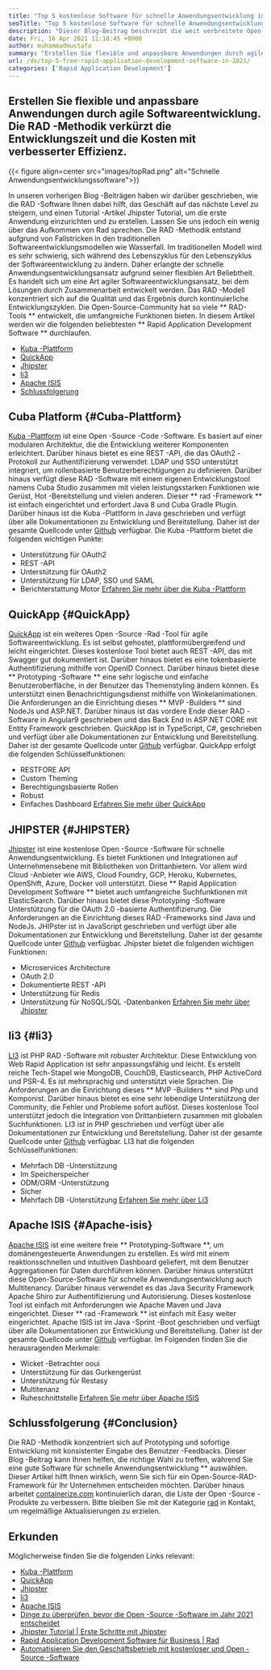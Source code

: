 ```yaml
---
title: "Top 5 kostenlose Software für schnelle Anwendungsentwicklung im Jahr 2021" 
seoTitle: "Top 5 kostenlose Software für schnelle Anwendungsentwicklung im Jahr 2021" 
description: "Dieser Blog-Beitrag beschreibt die weit verbreitete Open-Source-Software für schnelle Anwendungsentwicklung, einschließlich Cuba-Plattform, QuickApp, Jhipster, Li3 und Apache ISIS." 
date: Fri, 16 Apr 2021 11:10:45 +0000
author: muhammadmustafa
summary: "Erstellen Sie flexible und anpassbare Anwendungen durch agile Softwareentwicklung. Die RAD -Methodik verkürzt die Entwicklungszeit und die Kosten mit verbesserter Effizienz." 
url: /de/top-5-free-rapid-application-development-software-in-2021/
categories: ['Rapid Application Development']
---
```


## Erstellen Sie flexible und anpassbare Anwendungen durch agile Softwareentwicklung. Die RAD -Methodik verkürzt die Entwicklungszeit und die Kosten mit verbesserter Effizienz.

{{< figure align=center src="images/topRad.png" alt="Schnelle Anwendungsentwicklungssoftware">}}

In unseren vorherigen Blog -Beiträgen haben wir darüber geschrieben, wie die RAD -Software Ihnen dabei hilft, das Geschäft auf das nächste Level zu steigern, und einen Tutorial -Artikel Jhipster Tutorial, um die erste Anwendung einzurichten und zu erstellen. Lassen Sie uns jedoch ein wenig über das Aufkommen von Rad sprechen. Die RAD -Methodik entstand aufgrund von Fallstricken in den traditionellen Softwareentwicklungsmodellen wie Wasserfall. Im traditionellen Modell wird es sehr schwierig, sich während des Lebenszyklus für den Lebenszyklus der Softwareentwicklung zu ändern. Daher erlangte der schnelle Anwendungsentwicklungsansatz aufgrund seiner flexiblen Art Beliebtheit. Es handelt sich um eine Art agiler Softwareentwicklungsansatz, bei dem Lösungen durch Zusammenarbeit entwickelt werden. Das RAD -Modell konzentriert sich auf die Qualität und das Ergebnis durch kontinuierliche Entwicklungszyklen. Die Open-Source-Community hat so viele ** RAD-Tools ** entwickelt, die umfangreiche Funktionen bieten. In diesem Artikel werden wir die folgenden beliebtesten ** Rapid Application Development Software ** durchlaufen.
  * [Kuba -Plattform][1]
  * [QuickApp][2]
  * [Jhipster][3]
  * [li3][4]
  * [Apache ISIS][5]
  * [Schlussfolgerung][6]

## Cuba Platform {#Cuba-Plattform}
[Kuba -Plattform][7] ist eine Open -Source -Code -Software. Es basiert auf einer modularen Architektur, die die Entwicklung weiterer Komponenten erleichtert. Darüber hinaus bietet es eine REST -API, die das OAuth2 -Protokoll zur Authentifizierung verwendet. LDAP und SSO unterstützt integriert, um rollenbasierte Benutzerberechtigungen zu definieren. Darüber hinaus verfügt diese RAD -Software mit einem eigenen Entwicklungstool namens Cuba Studio zusammen mit vielen leistungsstarken Funktionen wie Gerüst, Hot -Bereitstellung und vielen anderen. Dieser ** rad -Framework ** ist einfach eingerichtet und erfordert Java 8 und Cuba Gradle Plugin. Darüber hinaus ist die Kuba -Plattform in Java geschrieben und verfügt über alle Dokumentationen zu Entwicklung und Bereitstellung. Daher ist der gesamte Quellcode unter [Github][8] verfügbar.
Die Kuba -Plattform bietet die folgenden wichtigen Punkte:
  * Unterstützung für OAuth2
  * REST -API
  * Unterstützung für OAuth2
  * Unterstützung für LDAP, SSO und SAML
  * Berichterstattung Motor
[Erfahren Sie mehr über die Kuba -Plattform][9]

## QuickApp {#QuickApp}
[QuickApp][10] ist ein weiteres Open -Source -Rad -Tool für agile Softwareentwicklung. Es ist selbst gehostet, plattformübergreifend und leicht eingerichtet. Dieses kostenlose Tool bietet auch REST -API, das mit Swagger gut dokumentiert ist. Darüber hinaus bietet es eine tokenbasierte Authentifizierung mithilfe von OpenID Connect. Darüber hinaus bietet diese ** Prototyping -Software ** eine sehr logische und einfache Benutzeroberfläche, in der Benutzer das Themenstyling ändern können. Es unterstützt einen Benachrichtigungsdienst mithilfe von Winkelanimationen. Die Anforderungen an die Einrichtung dieses ** MVP -Builders ** sind NodeJs und ASP.NET. Darüber hinaus ist das vordere Ende dieser RAD -Software in Angular9 geschrieben und das Back End in ASP.NET CORE mit Entity Framework geschrieben. QuickApp ist in TypeScript, C#, geschrieben und verfügt über alle Dokumentationen zur Entwicklung und Bereitstellung. Daher ist der gesamte Quellcode unter [Github][8] verfügbar.
QuickApp erfolgt die folgenden Schlüsselfunktionen:
  * RESTFORE API
  * Custom Theming
  * Berechtigungsbasierte Rollen
  * Robust
  * Einfaches Dashboard
[Erfahren Sie mehr über QuickApp][11]

## JHIPSTER {#JHIPSTER}
[Jhipster][12] ist eine kostenlose Open -Source -Software für schnelle Anwendungsentwicklung. Es bietet Funktionen und Integrationen auf Unternehmensebene mit Bibliotheken von Drittanbietern. Vor allem wird Cloud -Anbieter wie AWS, Cloud Foundry, GCP, Heroku, Kubernetes, OpenShift, Azure, Docker voll unterstützt. Diese ** Rapid Application Development Software ** bietet auch umfangreiche Suchfunktionen mit ElasticSearch. Darüber hinaus bietet diese Prototyping -Software Unterstützung für die OAuth 2.0 -basierte Authentifizierung. Die Anforderungen an die Einrichtung dieses RAD -Frameworks sind Java und NodeJs. JHIPster ist in JavaScript geschrieben und verfügt über alle Dokumentationen zur Entwicklung und Bereitstellung. Daher ist der gesamte Quellcode unter [Github][13] verfügbar.
Jhipster bietet die folgenden wichtigen Funktionen:
  * Microservices Architecture
  * OAuth 2.0
  * Dokumentierte REST -API
  * Unterstützung für Redis
  * Unterstützung für NoSQL/SQL -Datenbanken
[Erfahren Sie mehr über Jhipster][12]

## li3 {#li3}
[LI3][14] ist PHP RAD -Software mit robuster Architektur. Diese Entwicklung von Web Rapid Application ist sehr anpassungsfähig und leicht. Es erstellt reiche Tech-Stapel wie MongoDB, CouchDB, Elasticsearch, PHP ActiveCord und PSR-4. Es ist mehrsprachig und unterstützt viele Sprachen. Die Anforderungen an die Einrichtung dieses ** MVP -Builders ** sind Php und Komponist. Darüber hinaus bietet es eine sehr lebendige Unterstützung der Community, die Fehler und Probleme sofort auflöst. Dieses kostenlose Tool unterstützt jedoch die Integration von Drittanbietern zusammen mit globalen Suchfunktionen. LI3 ist in PHP geschrieben und verfügt über alle Dokumentationen zur Entwicklung und Bereitstellung. Daher ist der gesamte Quellcode unter [Github][15] verfügbar.
LI3 hat die folgenden Schlüsselfunktionen:
  * Mehrfach DB -Unterstützung
  * Im Speicherspeicher
  * ODM/ORM -Unterstützung
  * Sicher
  * Mehrfach DB -Unterstützung
[Erfahren Sie mehr über Li3][16]

## Apache ISIS {#Apache-isis}
[Apache ISIS][17] ist eine weitere freie ** Prototyping-Software **, um domänengesteuerte Anwendungen zu erstellen. Es wird mit einem reaktionsschnellen und intuitiven Dashboard geliefert, mit dem Benutzer Aggregationen für Daten durchführen können. Darüber hinaus unterstützt diese Open-Source-Software für schnelle Anwendungsentwicklung auch Multitenancy. Darüber hinaus verwendet es das Java Security Framework Apache Shiro zur Authentifizierung und Autorisierung. Dieses kostenlose Tool ist einfach mit Anforderungen wie Apache Maven und Java eingerichtet. Dieser ** rad -Framework ** ist einfach mit Easy weiter eingerichtet. Apache ISIS ist im Java -Sprint -Boot geschrieben und verfügt über alle Dokumentationen zur Entwicklung und Bereitstellung. Daher ist der gesamte Quellcode unter [Github][18] verfügbar.
Im Folgenden finden Sie die herausragenden Merkmale:
  * Wicket -Betrachter ooui
  * Unterstützung für das Gurkengerüst
  * Unterstützung für Restasy
  * Multitenanz
  * Ruheschnittstelle
[Erfahren Sie mehr über Apache ISIS][19]

## Schlussfolgerung {#Conclusion}
Die RAD -Methodik konzentriert sich auf Prototyping und sofortige Entwicklung mit konsistenter Eingabe des Benutzer -Feedbacks. Dieser Blog -Beitrag kann Ihnen helfen, die richtige Wahl zu treffen, während Sie eine gute Software für schnelle Anwendungsentwicklung ** auswählen. Dieser Artikel hilft Ihnen wirklich, wenn Sie sich für ein Open-Source-RAD-Framework für Ihr Unternehmen entscheiden möchten. Darüber hinaus arbeitet [containerize.com][20] kontinuierlich daran, die Liste der Open -Source -Produkte zu verbessern. Bitte bleiben Sie mit der Kategorie [rad][21] in Kontakt, um regelmäßige Aktualisierungen zu erzielen.

## Erkunden
Möglicherweise finden Sie die folgenden Links relevant:
  * [Kuba -Plattform][7]
  * [QuickApp][10]
  * [Jhipster][12]
  * [li3][22]
  * [Apache ISIS][17]
  * [Dinge zu überprüfen, bevor die Open -Source -Software im Jahr 2021 entscheidet][23]
  * [Jhipster Tutorial | Erste Schritte mit Jhipster][24]
  * [Rapid Application Development Software für Business | Rad][25]
  * [Automatisieren Sie den Geschäftsbetrieb mit kostenloser und Open -Source -Software][26]

  
[1]: #CUBA-Platform
[2]: #QuickApp
[3]: #Jhipster
[4]: #li3
[5]: #Apache-Isis
[6]: #Conclusion
[7]: https://products.containerize.com/rad/cuba
[8]: https://github.com/cuba-platform/cuba
[9]: https://www.cuba-platform.com/
[10]: https://products.containerize.com/rad/quickapp
[11]: https://www.ebenmonney.com/quickapp-asp-net-core-angular-startup-project-template/
[12]: https://products.containerize.com/rad/jhipster
[13]: https://github.com/jhipster/generator-jhipster
[14]: https://products.containerize.com/rad/li3/
[15]: https://github.com/UnionOfRAD/lithium
[16]: https://li3.me/
[17]: https://products.containerize.com/rad/apache-isis
[18]: https://github.com/apache/isis
[19]: https://isis.apache.org/
[20]: https://www.containerize.com/
[21]: https://products.containerize.com/rad
[22]: https://products.containerize.com/rad/li3
[23]: https://blog.containerize.com/cmdb-software/things-to-review-before-opting-open-source-software-in-2021/
[24]: https://blog.containerize.com/rapid-application-development/jhipster-tutorial-getting-started-with-rad-software/
[25]: https://blog.containerize.com/rapid-application-development/rapid-application-development-software-for-business-rad/
[26]: https://blog.containerize.com/blogging/automate-business-operations-using-open-source-software/
